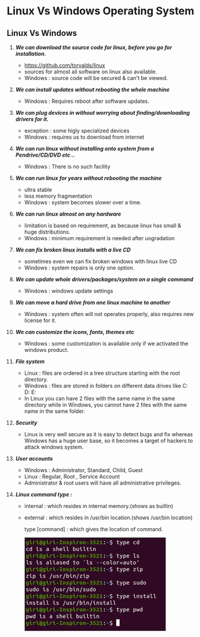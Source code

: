 # Linux Vs Windows Operating System

## Linux Vs Windows

1. ***We can download the source code for linux, before you go for installation.***

	- https://github.com/torvalds/linux
	- sources for almost all software on linux also available.
	- Windows : source code will be secured & can't be viewed.
		
2. ***We can install updates without rebooting the whole machine***

	- Windows : Requires reboot after software updates.
		
3. ***We can plug devices in without worrying about finding/downloading drivers for it.***

	- exception : some higly specialized devices
	- Windows : requires us to download from internet
		
4. ***We can run linux without installing onto system from a Pendrive/CD/DVD etc ..***

	- Windows : There is no such facility
		
5. ***We can run linux for years without rebooting the machine***

	- ultra stable
	- less memory fragmentation
	- Windows : system becomes slower over a time.
		
6. ***We can run linux almost on any hardware***

	- limitation is based on requirement, as because linux has small & huge distributions.
	- Windows : minimum requirement is needed after uogradation
		
7. ***We can fix broken linux installs with a live CD***
	 
	 - sometimes even we can fix broken windows with linux live CD
	 - Windows : system repairs is only one option.
		
8. ***We can update whole drivers/packages/system on a single command***
	
	 - Windows : windows update settings
	
9. ***We can move a hard drive from one linux machine to another***
	 
	 - Windows : system often will not operates properly, also requires new license for it.
		
10. ***We can customize the icons, fonts, themes etc***
	 
	 - Windows : some customization is available only if we activated the windows product.
		
11. ***File system*** 
	 
	 - Linux : files are ordered in a tree structure starting with the root directory.
	 - Windows : files are stored in folders on different data drives like C: D: E:
	 - In Linux you can have 2 files with the same name in the same directory while in Windows, you cannot have 2 files with the same name in the same folder.
		
12. ***Security***
	 
	 - Linux is very well secure as it is easy to detect bugs and fix whereas Windows has a huge user base, so it becomes a target of hackers to attack windows system.
		
13. ***User accounts***
	 
	 - Windows : Administrator, Standard, Child, Guest 
	 - Linux : Regular, Root , Service Account
	 - Administrator & root users will have all administrative privileges.
		
14. ***Linux command type :***

	 - internal : which resides in internal memory.(shows as builtin)
	 - external : which resides in /usr/bin location.(shows /usr/bin location)
  	
	   type [command] : which gives the location of command.
		
	   ![Command type](./type_command.png)
 
